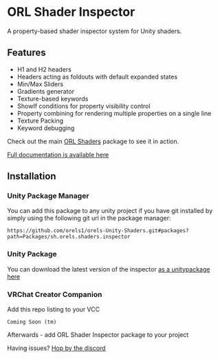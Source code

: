 # ORL Shader Inspector

A property-based shader inspector system for Unity shaders.

## Features

- H1 and H2 headers
- Headers acting as foldouts with default expanded states
- Min/Max Sliders
- Gradients generator
- Texture-based keywords
- ShowIf conditions for property visibility control
- Property combining for rendering multiple properties on a single line
- Texture Packing
- Keyword debugging

Check out the main [ORL Shaders](https://github.com/orels1/orels-Unity-Shaders/tree/main/Packages/sh.orels.shaders) package to see it in action.

[Full documentation is available here](https://shaders.orels.sh/docs/inspector/overview)

## Installation

### Unity Package Manager

You can add this package to any unity project if you have git installed by simply using the following git url in the package manager:

```
https://github.com/orels1/orels-Unity-Shaders.git#packages?path=Packages/sh.orels.shaders.inspector
```

### Unity Package

You can download the latest version of the inspector [as a unitypackage here](https://github.com/orels1/orels-Unity-Shaders/releases)

### VRChat Creator Companion

Add this repo listing to your VCC

```
Coming Soon (tm)
```

Afterwards - add ORL Shader Inspector package to your project

Having issues? [Hop by the discord](https://discord.gg/orels1)